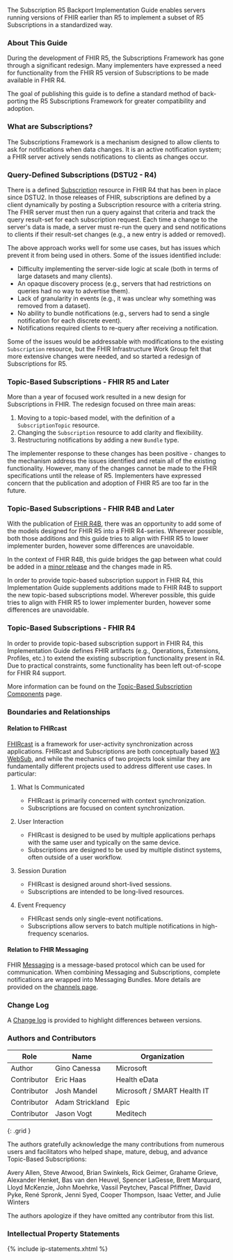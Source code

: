 The Subscription R5 Backport Implementation Guide enables servers running versions of FHIR earlier than R5 to implement a subset of R5 Subscriptions in a standardized way.

### About This Guide

During the development of FHIR R5, the Subscriptions Framework has gone through a significant redesign.  Many implementers have expressed a need for functionality from the FHIR R5 version of Subscriptions to be made available in FHIR R4.

The goal of publishing this guide is to define a standard method of back-porting the R5 Subscriptions Framework for greater compatibility and adoption.

### What are Subscriptions?

The Subscriptions Framework is a mechanism designed to allow clients to ask for notifications when data changes.  It is an active notification system; a FHIR server actively sends notifications to clients as changes occur.

### Query-Defined Subscriptions (DSTU2 - R4)

There is a defined [Subscription](http://hl7.org/fhir/r4/subscription.html) resource in FHIR R4 that has been in place since DSTU2.  In those releases of FHIR, subscriptions are defined by a client dynamically by posting a Subscription resource with a criteria string. The FHIR server must then run a query against that criteria and track the query result-set for each subscription request.  Each time a change to the server's data is made, a server must re-run the query and send notifications to clients if their result-set changes (e.g., a new entry is added or removed).

The above approach works well for some use cases, but has issues which prevent it from being used in others.  Some of the issues identified include:
* Difficulty implementing the server-side logic at scale (both in terms of large datasets and many clients).
* An opaque discovery process (e.g., servers that had restrictions on queries had no way to advertise them).
* Lack of granularity in events (e.g., it was unclear why something was removed from a dataset).
* No ability to bundle notifications (e.g., servers had to send a single notification for each discrete event).
* Notifications required clients to re-query after receiving a notification.

Some of the issues would be addressable with modifications to the existing `Subscription` resource, but the FHIR Infrastructure Work Group felt that more extensive changes were needed, and so started a redesign of Subscriptions for R5.

### Topic-Based Subscriptions - FHIR R5 and Later

More than a year of focused work resulted in a new design for Subscriptions in FHIR.  The redesign focused on three main areas:

1. Moving to a topic-based model, with the definition of a `SubscriptionTopic` resource.
1. Changing the `Subscription` resource to add clarity and flexibility.
1. Restructuring notifications by adding a new `Bundle` type.

The implementer response to these changes has been positive - changes to the mechanism address the issues identified and retain all of the existing functionality.  However, many of the changes cannot be made to the FHIR specifications until the release of R5.  Implementers have expressed concern that the publication and adoption of FHIR R5 are too far in the future.

### Topic-Based Subscriptions - FHIR R4B and Later

With the publication of [FHIR R4B](https://hl7.org/fhir/R4B/), there was an opportunity to add some of the models designed for FHIR R5 into a FHIR R4-series.  Wherever possible, both those additions and this guide tries to align with FHIR R5 to lower implementer burden, however some differences are unavoidable.

In the context of FHIR R4B, this guide bridges the gap between what could be added in a [minor release](https://hl7.org/fhir/versions.html#versions) and the changes made in R5.

In order to provide topic-based subscription support in FHIR R4, this Implementation Guide supplements additions made to FHIR R4B to support the new topic-based subscriptions model.  Wherever possible, this guide tries to align with FHIR R5 to lower implementer burden, however some differences are unavoidable.

### Topic-Based Subscriptions - FHIR R4

In order to provide topic-based subscription support in FHIR R4, this Implementation Guide defines FHIR artifacts (e.g., Operations, Extensions, Profiles, etc.) to extend the existing subscription functionality present in R4.  Due to practical constraints, some functionality has been left out-of-scope for FHIR R4 support.

More information can be found on the [Topic-Based Subscription Components](components.html) page.

### Boundaries and Relationships

#### Relation to FHIRcast

[FHIRcast](http://fhircast.org) is a framework for user-activity synchronization across applications.  FHIRcast and Subscriptions are both conceptually based [W3 WebSub](https://www.w3.org/TR/websub/), and while the mechanics of two projects look similar they are fundamentally different projects used to address different use cases.  In particular:

1. What Is Communicated
    * FHIRcast is primarily concerned with context synchronization.
    * Subscriptions are focused on content synchronization.

1. User Interaction
    * FHIRcast is designed to be used by multiple applications perhaps with the same user and typically on the same device.
    * Subscriptions are designed to be used by multiple distinct systems, often outside of a user workflow.

1. Session Duration
    * FHIRcast is designed around short-lived sessions.
    * Subscriptions are intended to be long-lived resources.

1. Event Frequency
    * FHIRcast sends only single-event notifications.
    * Subscriptions allow servers to batch multiple notifications in high-frequency scenarios.

#### Relation to FHIR Messaging

FHIR [Messaging](http://hl7.org/fhir/messaging.html) is a message-based protocol which can be used for communication. When combining Messaging and Subscriptions, complete notifications are wrapped into Messaging Bundles.  More details are provided on the [channels page](channels.html#fhir-messaging).

### Change Log

A [Change log](ig_changelog.html) is provided to highlight differences between versions.

### Authors and Contributors

| **Role** | **Name** | **Organization** |
| -------- | -------- | ---------------- |
| Author | Gino Canessa | Microsoft |
| Contributor | Eric Haas | Health eData |
| Contributor | Josh Mandel | Microsoft / SMART Health IT |
| Contributor | Adam Strickland | Epic |
| Contributor | Jason Vogt | Meditech |
{: .grid }

The authors gratefully acknowledge the many contributions from numerous users and facilitators who helped shape, mature, debug, and advance Topic-Based Subscriptions:

Avery Allen,
Steve Atwood,
Brian Swinkels,
Rick Geimer,
Grahame Grieve,
Alexander Henket,
Bas van den Heuvel,
Spencer LaGesse,
Brett Marquard,
Lloyd McKenzie,
John Moehrke,
Vassil Peytchev,
Pascal Pfiffner,
David Pyke,
René Spronk,
Jenni Syed,
Cooper Thompson,
Isaac Vetter,
and
Julie Winters

The authors apologize if they have omitted any contributor from this list.

### Intellectual Property Statements

{% include ip-statements.xhtml %}